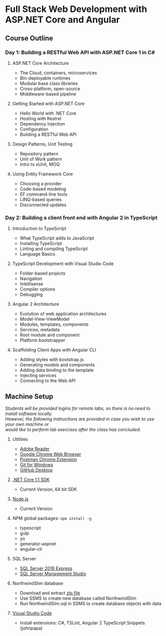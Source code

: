 # Full Stack Web Development with ASP.NET Core and Angular

## Course Outline

### Day 1: Building a RESTful Web API with ASP.NET Core 1 in C#

1. ASP.NET Core Architecture
	- The Cloud, containers, microservices
	- Bin-deployable runtimes
	- Modular base class libraries
	- Cross-platform, open-source
	- Middleware-based pipeline

2. Getting Started with ASP.NET Core
	- Hello World with .NET Core
	- Hosting with Kestrel
	- Dependency Injection
	- Configuration
	- Building a RESTful Web API

3. Design Patterns, Unit Testing
	- Repository pattern
	- Unit of Work pattern
	- Intro to xUnit, MOQ

4. Using Entity Framework Core
	- Choosing a provider
	- Code-based modeling
	- EF command-line tools
	- LINQ-based queries
	- Disconnected updates

### Day 2: Building a client front end with Angular 2 in TypeScript

1. Introduction to TypeScript
	- What TypeScript adds to JavaScript
	- Installing TypeScript
	- Linting and compiling TypeScript
	- Language Basics

2. TypeScript Development with Visual Studio Code
	- Folder-based projects
	- Navigation
	- Intellisense
	- Compiler options
	- Debugging

3. Angular 2 Architecture
	- Evolution of web application architectures
	- Model-View-ViewModel
	- Modules, templates, components
	- Services, metadata
	- Root module and component
	- Platform bootstrapper

4. Scaffolding Client Apps with Angular CLI
	- Adding styles with bootstrap.js
	- Generating models and components
	- Adding data binding to the template
	- Injecting services
	- Connecting to the Web API

## Machine Setup

*Students will be provided logins for remote labs, so there is no need to install software locally.  
However, the following instructions are provided in case you wish to use your own machine or  
would like to perform lab exercises after the class has concluded.*

1. Utilities
    - [Adobe Reader](https://get.adobe.com/reader/)
    - [Google Chrome Web Browser](https://www.google.com/chrome/)
    - [Postman Chrome Extension](https://www.getpostman.com/)
    - [Git for Windows](https://git-for-windows.github.io/)
    - [GitHub Desktop](https://desktop.github.com/)

2. [.NET Core 1.1 SDK](https://www.microsoft.com/net/download/core)
    - Current Version, 64 bit SDK

3. [Node.js](https://nodejs.org/en/)
    - Current Version

4. NPM global packages: `npm install -g`
    - typescript
    - gulp
    - yo
    - generator-aspnet
    - angular-cli

5. SQL Server
    - [SQL Server 2016 Express](https://www.microsoft.com/en-us/sql-server/sql-server-editions-express)
    - [SQL Server Management Studio](https://msdn.microsoft.com/en-us/library/mt238290.aspx)

6. NorthwindSlim database
    - Download and extract [zip file](http://bit.ly/northwindslim)
    - Use SSMS to create new database called NorthwindSlim
    - Run NorthwindSlim.sql in SSMS to create database objects with data

7. [Visual Studio Code](https://code.visualstudio.com/)
    - Install extensions: C#, TSLint, Angular 2 TypeScript Snippets (johnpapa)


